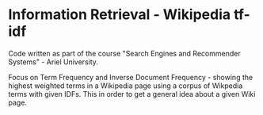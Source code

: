 # Information Retrieval - Wikipedia tf-idf
 Code written as part of the course "Search Engines and Recommender Systems" - Ariel University. 
 
 Focus on Term Frequency and Inverse Document Frequency - showing the highest weighted terms in a Wikipedia page using a corpus of Wikpedia terms with given IDFs. This in order to get a general idea about a given Wiki page.  
